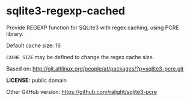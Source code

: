 # sqlite3-regexp-cached

Provide REGEXP function for SQLite3 with regex caching, using PCRE library.

Default cache size: 16

`CACHE_SIZE` may be defined to change the regex cache size.

Based on: <http://git.altlinux.org/people/at/packages/?p=sqlite3-pcre.git>

**LICENSE:** public domain

Other GitHub version: <https://github.com/ralight/sqlite3-pcre>
